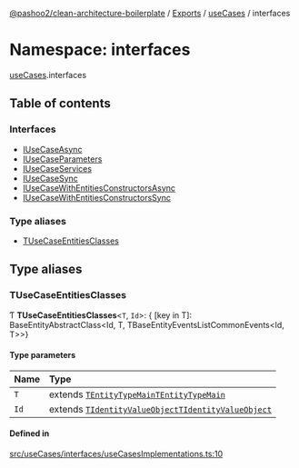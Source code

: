 [@pashoo2/clean-architecture-boilerplate](../README.md) / [Exports](../modules.md) / [useCases](usecases.md) / interfaces

# Namespace: interfaces

[useCases](usecases.md).interfaces

## Table of contents

### Interfaces

- [IUseCaseAsync](../interfaces/usecases.interfaces.iusecaseasync.md)
- [IUseCaseParameters](../interfaces/usecases.interfaces.iusecaseparameters.md)
- [IUseCaseServices](../interfaces/usecases.interfaces.iusecaseservices.md)
- [IUseCaseSync](../interfaces/usecases.interfaces.iusecasesync.md)
- [IUseCaseWithEntitiesConstructorsAsync](../interfaces/usecases.interfaces.iusecasewithentitiesconstructorsasync.md)
- [IUseCaseWithEntitiesConstructorsSync](../interfaces/usecases.interfaces.iusecasewithentitiesconstructorssync.md)

### Type aliases

- [TUseCaseEntitiesClasses](usecases.interfaces.md#tusecaseentitiesclasses)

## Type aliases

### TUseCaseEntitiesClasses

Ƭ **TUseCaseEntitiesClasses**<`T`, `Id`\>: { [key in T]: BaseEntityAbstractClass<Id, T, TBaseEntityEventsListCommonEvents<Id, T\>\>}

#### Type parameters

| Name | Type |
| :------ | :------ |
| `T` | extends [`TEntityTypeMain`](entities.interfaces.md#tentitytypemain)[`TEntityTypeMain`](entities.interfaces.md#tentitytypemain) |
| `Id` | extends [`TIdentityValueObject`](valueobject.interfaces.md#tidentityvalueobject)[`TIdentityValueObject`](valueobject.interfaces.md#tidentityvalueobject) |

#### Defined in

[src/useCases/interfaces/useCasesImplementations.ts:10](https://github.com/pashoo2/clean-architecture-boilerplate/blob/88f8e3d/src/useCases/interfaces/useCasesImplementations.ts#L10)
